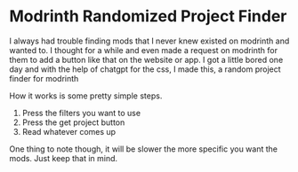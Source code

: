 # Modrinth Randomized Project Finder
I always had trouble finding mods that I never knew existed on modrinth and wanted to. I thought for a while and even made a request on modrinth for them to add a button like that on the website or app. I got a little bored one day and with the help of chatgpt for the css, I made this, a random project finder for modrinth

How it works is some pretty simple steps.
1. Press the filters you want to use
2. Press the get project button
3. Read whatever comes up

One thing to note though, it will be slower the more specific you want the mods. Just keep that in mind.

